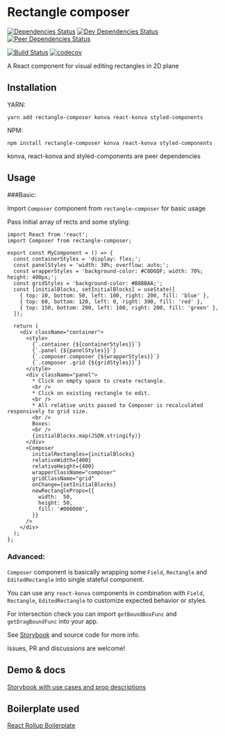 # Rectangle composer

[![Dependencies Status](https://david-dm.org/regulyarniy/rectangle-composer.svg)](https://david-dm.org/psychobolt/react-rollup-boilerplate)
[![Dev Dependencies Status](https://david-dm.org/regulyarniy/rectangle-composer/dev-status.svg)](https://david-dm.org/psychobolt/react-rollup-boilerplate?type=dev)
[![Peer Dependencies Status](https://david-dm.org/regulyarniy/rectangle-composer/peer-status.svg)](https://david-dm.org/psychobolt/react-rollup-boilerplate?type=peer)

[![Build Status](https://travis-ci.org/regulyarniy/rectangle-composer.svg?branch=master)](https://travis-ci.org/psychobolt/react-rollup-boilerplate)
[![codecov](https://codecov.io/gh/regulyarniy/rectangle-composer/branch/master/graph/badge.svg)](https://codecov.io/gh/psychobolt/react-rollup-boilerplate)

A React component for visual editing rectangles in 2D plane

## Installation

YARN:

`yarn add rectangle-composer konva react-konva styled-components`

NPM: 

`npm install rectangle-composer konva react-konva styled-components`


konva, react-konva and styled-components are peer dependencies

## Usage

###Basic:

Import `Composer` component from `rectangle-composer` for basic usage

Pass initial array of rects and some styling:

```
import React from 'react';
import Composer from rectangle-composer;

export const MyComponent = () => {
  const containerStyles = 'display: flex;';
  const panelStyles = 'width: 30%; overflow: auto;';
  const wrapperStyles = 'background-color: #C0D6DF; width: 70%; height: 400px;';
  const gridStyles = 'background-color: #B8BBAA;';
  const [initialBlocks, setInitialBlocks] = useState([
    { top: 10, bottom: 50, left: 100, right: 200, fill: 'blue' },
    { top: 60, bottom: 120, left: 0, right: 390, fill: 'red' },
    { top: 150, bottom: 200, left: 100, right: 200, fill: 'green' },
  ]);

  return (
    <div className="container">
      <style>
        {`.container {${containerStyles}}`}
        {`.panel {${panelStyles}}`}
        {`.composer.composer {${wrapperStyles}}`}
        {`.composer .grid {${gridStyles}}`}
      </style>
      <div className="panel">
        * Click on empty space to create rectangle.
        <br />
        * Click on existing rectangle to edit.
        <br />
        * All relative units passed to Composer is recalculated responsively to grid size.
        <br />
        Boxes:
        <br />
        {initialBlocks.map(JSON.stringify)}
      </div>
      <Composer
        initialRectangles={initialBlocks}
        relativeWidth={400}
        relativeHeight={400}
        wrapperClassName="composer"
        gridClassName="grid"
        onChange={setInitialBlocks}
        newRectangleProps={{
          width:  50,
          height: 50,
          fill: '#000000',
        }}
      />
    </div>
  );
};
```

### Advanced:

`Composer` component is basically wrapping some `Field`, `Rectangle` and `EditedRectangle` into single stateful component.

You can use any `react-konva` components in combination with `Field`, `Rectangle`, `EditedRectangle` to customize expected behavior or styles.

For intersection check you can import `getBoundBoxFunc` and `getDragBoundFunc` into your app.

See [Storybook](https://regulyarniy.github.io/rectangle-composer/) and source code for more info.

Issues, PR and discussions are welcome!

## Demo & docs

[Storybook with use cases and prop descriptions](https://regulyarniy.github.io/rectangle-composer/)


## Boilerplate used

[React Rollup Boilerplate](https://github.com/psychobolt/react-rollup-boilerplate)
